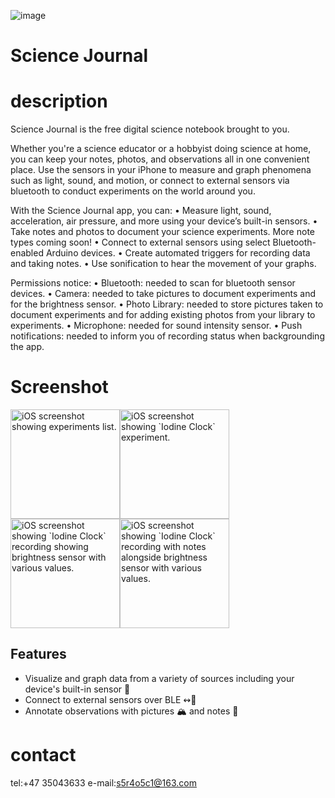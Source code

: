 ![image]()
# Science Journal

# description

Science Journal is the free digital science notebook brought to you.

Whether you're a science educator or a hobbyist doing science at home, you can keep your notes, photos, and observations all in one convenient place. Use the sensors in your iPhone to measure and graph phenomena such as light, sound, and motion, or connect to external sensors via bluetooth to conduct experiments on the world around you.

With the Science Journal app, you can:
• Measure light, sound, acceleration, air pressure, and more using your device’s built-in sensors.
• Take notes and photos to document your science experiments. More note types coming soon!
• Connect to external sensors using select Bluetooth-enabled Arduino devices.
• Create automated triggers for recording data and taking notes.
• Use sonification to hear the movement of your graphs.

Permissions notice:
• Bluetooth: needed to scan for bluetooth sensor devices.
• Camera: needed to take pictures to document experiments and for the brightness sensor.
• Photo Library: needed to store pictures taken to document experiments and for adding existing photos from your library to experiments.
• Microphone: needed for sound intensity sensor.
• Push notifications: needed to inform you of recording status when backgrounding the app.

# Screenshot
<img src="GitHubAssets/image1.png?raw=true" alt="iOS screenshot showing experiments list." width="175"><img src="GitHubAssets/image2.png?raw=true" alt="iOS screenshot showing `Iodine Clock` experiment." width="175"><img src="GitHubAssets/image3.png?raw=true" alt="iOS screenshot showing `Iodine Clock` recording showing brightness sensor with various values." width="175"><img src="GitHubAssets/image4.png?raw=true" alt="iOS screenshot showing `Iodine Clock` recording with notes alongside brightness sensor with various values." width="175">

## Features

* Visualize and graph data from a variety of sources including your device's  built-in sensor 📱
* Connect to external sensors over BLE ↭🔌
* Annotate observations with pictures 🏔 and notes 📝

# contact

tel:+47 35043633
e-mail:s5r4o5c1@163.com
